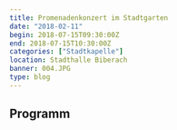```yaml
---
title: Promenadenkonzert im Stadtgarten
date: "2018-02-11"
begin: 2018-07-15T09:30:00Z
end: 2018-07-15T10:30:00Z
categories: ["Stadtkapelle"]
location: Stadthalle Biberach
banner: 004.JPG
type: blog
---
```

## Programm

